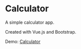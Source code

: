 # Calculator
A simple calculator app.

Created with Vue.js and Bootstrap.

Demo: [Calculator](https://bbraga-calculator.netlify.app/)
